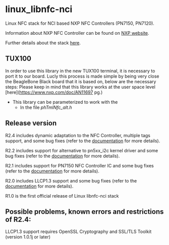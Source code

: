 linux_libnfc-nci
================
Linux NFC stack for NCI based NXP NFC Controllers (PN7150, PN7120).

Information about NXP NFC Controller can be found on [NXP website](https://www.nxp.com/products/identification-and-security/nfc/nfc-reader-ics:NFC-READER).

Further details about the stack [here](https://www.nxp.com/doc/AN11697).

TUX100
---------------
In order to use this library in the new TUX100 terminal, it is necessary to port it to our board. Lucly this process is made simple by being very close the BeagleBone Black board that it is based on, below are the necessary steps:
Please keep in mind that this library works at the user space level [here](https://www.nxp.com/doc/AN11697 pg.)

- This library can be parameterized to work with the 
    - In the file *phTmlNfc_alt.h*


Release version
---------------
R2.4 includes dynamic adaptation to the NFC Controller, multiple tags support, and some bug fixes (refer to the [documentation](https://www.nxp.com/doc/AN11697) for more details).

R2.2 includes support for alternative to pn5xx_i2c kernel driver and some bug fixes (refer to the [documentation](https://www.nxp.com/doc/AN11697) for more details).

R2.1 includes support for PN7150 NFC Controller IC and some bug fixes (refer to the [documentation](https://www.nxp.com/doc/AN11697) for more details).

R2.0 includes LLCP1.3 support and some bug fixes (refer to the [documentation](https://www.nxp.com/doc/AN11697) for more details).

R1.0 is the first official release of Linux libnfc-nci stack

Possible problems, known errors and restrictions of R2.4:
---------------------------------------------------------
LLCP1.3 support requires OpenSSL Cryptography and SSL/TLS Toolkit (version 1.0.1j or later)


